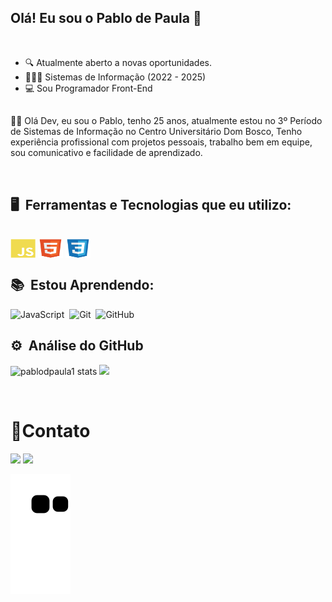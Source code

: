 ## Olá! Eu sou o Pablo de Paula 👋
</br>

- 🔍 Atualmente aberto a novas oportunidades.
- 👩🏽‍💻 Sistemas de Informação (2022 - 2025)
- 💻 Sou Programador Front-End

## <p>
👨‍💻 Olá Dev, eu sou o Pablo, tenho 25 anos, atualmente estou no 3º Período de Sistemas de Informação no Centro Universitário Dom Bosco, Tenho experiência profissional com projetos pessoais, trabalho bem em equipe, sou comunicativo e facilidade de aprendizado.
</p>

</br>

## 🖥️&nbsp; Ferramentas e Tecnologias que eu utilizo:

<div style="display: inline_block"><br>
  <img align="center" alt="Pablo-Js" height="30" width="40" src="https://raw.githubusercontent.com/devicons/devicon/master/icons/javascript/javascript-plain.svg">
  <img align="center" alt="Pablo-html" height="30" width="40" 
src="https://raw.githubusercontent.com/devicons/devicon/master/icons/html5/html5-original.svg">
  <img align="center" alt="Pablo-CSS" height="30" width="40" src="https://raw.githubusercontent.com/devicons/devicon/master/icons/css3/css3-original.svg">

## 📚 &nbsp;Estou Aprendendo:
![JavaScript](https://img.shields.io/badge/JavaScript-F7DF1E?style=for-the-badge&logo=javascript&logoColor=black)&nbsp;
![Git](https://img.shields.io/badge/GIT-E44C30?style=for-the-badge&logo=git&logoColor=white)&nbsp;
![GitHub](https://img.shields.io/badge/GitHub-100000?style=for-the-badge&logo=github&logoColor=white)&nbsp;

## ⚙️ &nbsp;Análise do GitHub
<p align="left">
<img width="450em" src="https://github-readme-stats.vercel.app/api?username=pablodpaula1&show_icons=true&theme=chartreuse-dark" alt="pablodpaula1 stats"/>
<img width="450em" src="https://github-readme-stats.vercel.app/api/top-langs/?username=pablodpaula1&theme=chartreuse-dark"/>
</p>

 <br>
<h1>📲Contato</h1>

  <a href="https://t.me/PabloNicolino" target="_blank"><img src="https://img.shields.io/badge/Telegram-2CA5E0?style=for-the-badge&logo=telegram&logoColor=white" target="_blank"></a>
  <a href="https://www.linkedin.com/in/pablo-dpaula/" target="_blank"><img src="https://img.shields.io/badge/-LinkedIn- %230077B5?style=for-the-badge&logo=linkedin&logoColor=white" target="_blank"></a>
  
</div>

![Snake animation](https://github.com/danieldemoura/danieldemoura/blob/output/github-contribution-grid-snake.svg)


<!--
<img width="490em" src="https://github-readme-twitter-gazf.vercel.app/api?id=danieldemoura&layout=wide&show_reply=off&show_retweet=off" />
